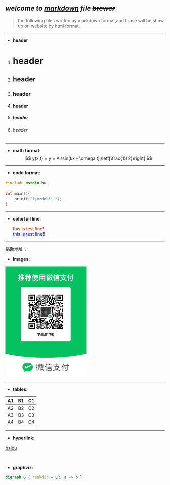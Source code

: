 ## *welcome to <u>markdown</u> file ~~brewer~~*

> the following files written by markdown format,and those will be show up on website by html format.

---

* **header**

1. # header

2. ## header

3. ### header

4. #### header

5. ##### header

6. ###### header

---

* **math format**:
  $$ y(x,t) = y = A \sin(kx - \omega t);\left[\frac{1}{2}\right] $$

---

* **code format**:

```c
#include <stdio.h>

int main(){
    printf("ljxzdnb!!!");
}
```

---

* **colorfull line**:

  <font color='red'>this is test line!</font><br><font color='blue'>this is test line!!</font>

---

捐助地址：
* **images**:

![](./wechat.png)

---

* **tables**:

| A1   | B1   | C1   |
| ---- | ---- | ---- |
| A2   | B2   | C2   |
| A3   | B3   | C3   |
| A4   | B4   | C4   |

---

* **hyperlink**:

[baidu](www.baidu.com)



<br>

* **graphviz**:

```dot
digraph G { rankdir = LR; a -> b }
```
  
  
  
  
